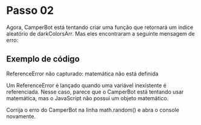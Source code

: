 # Passo 02

Agora, CamperBot está tentando criar uma função que retornará um índice aleatório de darkColorsArr. Mas eles encontraram a seguinte mensagem de erro:

## Exemplo de código

ReferenceError não capturado: matemática não está definida

Um ReferenceError é lançado quando uma variável inexistente é referenciada. Nesse caso, parece que o CamperBot está tentando usar matemática, mas o JavaScript não possui um objeto matemático.

Corrija o erro do CamperBot na linha math.random() e abra o console novamente.